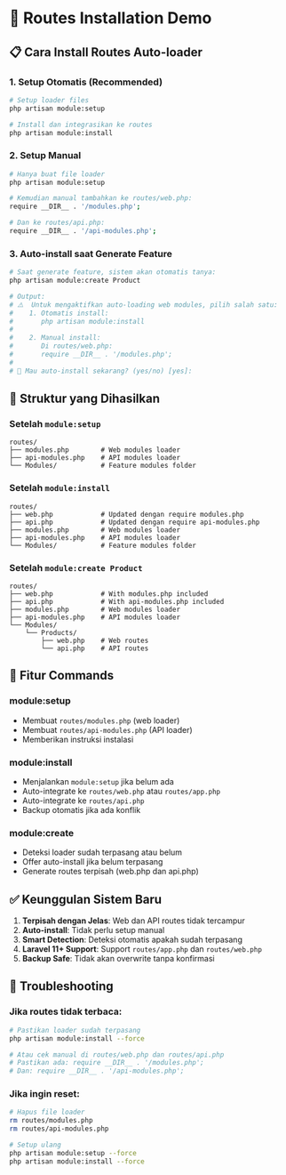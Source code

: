 # 🚀 Routes Installation Demo

## 📋 **Cara Install Routes Auto-loader**

### 1. **Setup Otomatis (Recommended)**
```bash
# Setup loader files
php artisan module:setup

# Install dan integrasikan ke routes
php artisan module:install
```

### 2. **Setup Manual**
```bash
# Hanya buat file loader
php artisan module:setup

# Kemudian manual tambahkan ke routes/web.php:
require __DIR__ . '/modules.php';

# Dan ke routes/api.php:
require __DIR__ . '/api-modules.php';
```

### 3. **Auto-install saat Generate Feature**
```bash
# Saat generate feature, sistem akan otomatis tanya:
php artisan module:create Product

# Output:
# ⚠️  Untuk mengaktifkan auto-loading web modules, pilih salah satu:
#    1. Otomatis install:
#       php artisan module:install
#
#    2. Manual install:
#       Di routes/web.php:
#       require __DIR__ . '/modules.php';
#
# 🤔 Mau auto-install sekarang? (yes/no) [yes]:
```

## 📁 **Struktur yang Dihasilkan**

### **Setelah `module:setup`**
```
routes/
├── modules.php        # Web modules loader
├── api-modules.php    # API modules loader
└── Modules/           # Feature modules folder
```

### **Setelah `module:install`**
```
routes/
├── web.php            # Updated dengan require modules.php
├── api.php            # Updated dengan require api-modules.php
├── modules.php        # Web modules loader
├── api-modules.php    # API modules loader
└── Modules/           # Feature modules folder
```

### **Setelah `module:create Product`**
```
routes/
├── web.php            # With modules.php included
├── api.php            # With api-modules.php included  
├── modules.php        # Web modules loader
├── api-modules.php    # API modules loader
└── Modules/
    └── Products/
        ├── web.php    # Web routes
        └── api.php    # API routes
```

## 🎯 **Fitur Commands**

### **module:setup**
- Membuat `routes/modules.php` (web loader)
- Membuat `routes/api-modules.php` (API loader)
- Memberikan instruksi instalasi

### **module:install**
- Menjalankan `module:setup` jika belum ada
- Auto-integrate ke `routes/web.php` atau `routes/app.php`
- Auto-integrate ke `routes/api.php`
- Backup otomatis jika ada konflik

### **module:create** 
- Deteksi loader sudah terpasang atau belum
- Offer auto-install jika belum terpasang
- Generate routes terpisah (web.php dan api.php)

## ✅ **Keunggulan Sistem Baru**

1. **Terpisah dengan Jelas**: Web dan API routes tidak tercampur
2. **Auto-install**: Tidak perlu setup manual
3. **Smart Detection**: Deteksi otomatis apakah sudah terpasang
4. **Laravel 11+ Support**: Support `routes/app.php` dan `routes/web.php`
5. **Backup Safe**: Tidak akan overwrite tanpa konfirmasi

## 🔧 **Troubleshooting**

### **Jika routes tidak terbaca:**
```bash
# Pastikan loader sudah terpasang
php artisan module:install --force

# Atau cek manual di routes/web.php dan routes/api.php
# Pastikan ada: require __DIR__ . '/modules.php';
# Dan: require __DIR__ . '/api-modules.php';
```

### **Jika ingin reset:**
```bash
# Hapus file loader
rm routes/modules.php
rm routes/api-modules.php

# Setup ulang
php artisan module:setup --force
php artisan module:install --force
```

